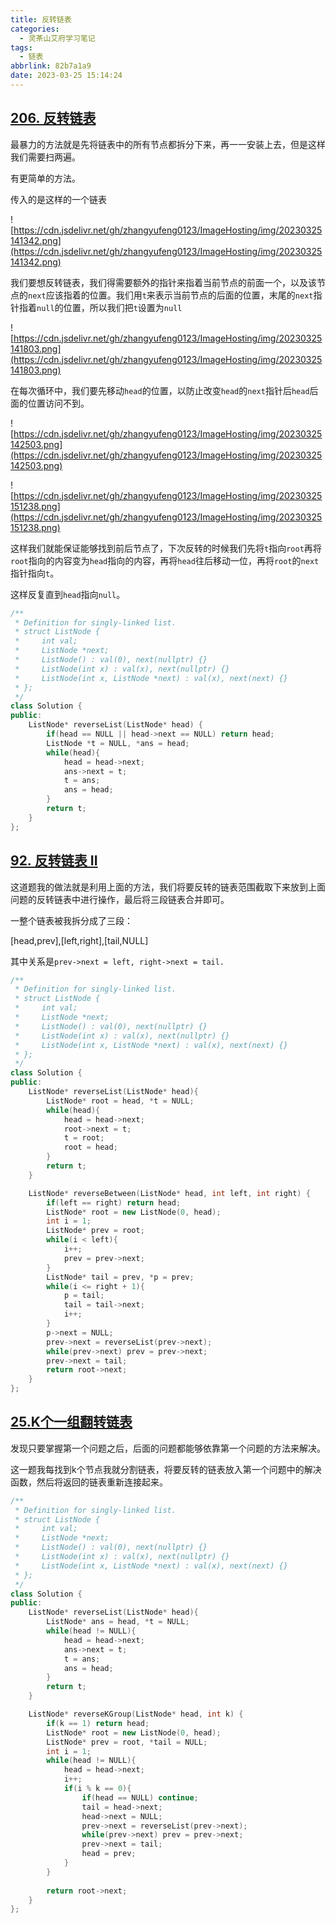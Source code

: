 ```yaml
---
title: 反转链表
categories:
  - 灵茶山艾府学习笔记
tags:
  - 链表
abbrlink: 82b7a1a9
date: 2023-03-25 15:14:24
---
```


## **[206. 反转链表](https://leetcode.cn/problems/reverse-linked-list/description/)**

最暴力的方法就是先将链表中的所有节点都拆分下来，再一一安装上去，但是这样我们需要扫两遍。

有更简单的方法。

传入的是这样的一个链表

![https://cdn.jsdelivr.net/gh/zhangyufeng0123/ImageHosting/img/20230325141342.png](https://cdn.jsdelivr.net/gh/zhangyufeng0123/ImageHosting/img/20230325141342.png)

我们要想反转链表，我们得需要额外的指针来指着当前节点的前面一个，以及该节点的`next`应该指着的位置。我们用`t`来表示当前节点的后面的位置，末尾的`next`指针指着`null`的位置，所以我们把`t`设置为`null`

![https://cdn.jsdelivr.net/gh/zhangyufeng0123/ImageHosting/img/20230325141803.png](https://cdn.jsdelivr.net/gh/zhangyufeng0123/ImageHosting/img/20230325141803.png)

在每次循环中，我们要先移动`head`的位置，以防止改变`head`的`next`指针后`head`后面的位置访问不到。

![https://cdn.jsdelivr.net/gh/zhangyufeng0123/ImageHosting/img/20230325142503.png](https://cdn.jsdelivr.net/gh/zhangyufeng0123/ImageHosting/img/20230325142503.png)

![https://cdn.jsdelivr.net/gh/zhangyufeng0123/ImageHosting/img/20230325151238.png](https://cdn.jsdelivr.net/gh/zhangyufeng0123/ImageHosting/img/20230325151238.png)

这样我们就能保证能够找到前后节点了，下次反转的时候我们先将`t`指向`root`再将`root`指向的内容变为`head`指向的内容，再将`head`往后移动一位，再将`root`的`next`指针指向`t`。

这样反复直到`head`指向`null`。

```cpp
/**
 * Definition for singly-linked list.
 * struct ListNode {
 *     int val;
 *     ListNode *next;
 *     ListNode() : val(0), next(nullptr) {}
 *     ListNode(int x) : val(x), next(nullptr) {}
 *     ListNode(int x, ListNode *next) : val(x), next(next) {}
 * };
 */
class Solution {
public:
    ListNode* reverseList(ListNode* head) {
        if(head == NULL || head->next == NULL) return head;
        ListNode *t = NULL, *ans = head;
        while(head){
            head = head->next;
            ans->next = t;
            t = ans;
            ans = head;
        }
        return t;
    }
};
```

## **[92. 反转链表 II](https://leetcode.cn/problems/reverse-linked-list-ii/description/)**

这道题我的做法就是利用上面的方法，我们将要反转的链表范围截取下来放到上面问题的反转链表中进行操作，最后将三段链表合并即可。

一整个链表被我拆分成了三段：

[head,prev],[left,right],[tail,NULL]

其中关系是`prev->next = left, right->next = tail.`

```cpp
/**
 * Definition for singly-linked list.
 * struct ListNode {
 *     int val;
 *     ListNode *next;
 *     ListNode() : val(0), next(nullptr) {}
 *     ListNode(int x) : val(x), next(nullptr) {}
 *     ListNode(int x, ListNode *next) : val(x), next(next) {}
 * };
 */
class Solution {
public:
    ListNode* reverseList(ListNode* head){
        ListNode* root = head, *t = NULL;
        while(head){
            head = head->next;
            root->next = t;
            t = root;
            root = head;
        }
        return t;
    }

    ListNode* reverseBetween(ListNode* head, int left, int right) {
        if(left == right) return head;
        ListNode* root = new ListNode(0, head);
        int i = 1;
        ListNode* prev = root;
        while(i < left){
            i++;
            prev = prev->next;
        }
        ListNode* tail = prev, *p = prev;
        while(i <= right + 1){
            p = tail;
            tail = tail->next;
            i++;
        }
        p->next = NULL;
        prev->next = reverseList(prev->next);
        while(prev->next) prev = prev->next;
        prev->next = tail;
        return root->next;
    }
};
```

## **[25.K个一组翻转链表](https://leetcode.cn/problems/reverse-nodes-in-k-group/description/)**

发现只要掌握第一个问题之后，后面的问题都能够依靠第一个问题的方法来解决。

这一题我每找到k个节点我就分割链表，将要反转的链表放入第一个问题中的解决函数，然后将返回的链表重新连接起来。

```cpp
/**
 * Definition for singly-linked list.
 * struct ListNode {
 *     int val;
 *     ListNode *next;
 *     ListNode() : val(0), next(nullptr) {}
 *     ListNode(int x) : val(x), next(nullptr) {}
 *     ListNode(int x, ListNode *next) : val(x), next(next) {}
 * };
 */
class Solution {
public:
    ListNode* reverseList(ListNode* head){
        ListNode* ans = head, *t = NULL;
        while(head != NULL){
            head = head->next;
            ans->next = t;
            t = ans;
            ans = head;
        }
        return t;
    }

    ListNode* reverseKGroup(ListNode* head, int k) {
        if(k == 1) return head;
        ListNode* root = new ListNode(0, head);
        ListNode* prev = root, *tail = NULL;
        int i = 1;
        while(head != NULL){
            head = head->next;
            i++;
            if(i % k == 0){
                if(head == NULL) continue;
                tail = head->next;
                head->next = NULL;
                prev->next = reverseList(prev->next);
                while(prev->next) prev = prev->next;
                prev->next = tail;
                head = prev;
            }
        }
        
        return root->next;
    }
};
```